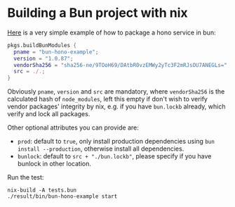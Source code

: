 # Building a Bun project with nix

[Here](../../test/bun/default.nix) is a very simple example of how to package a hono service in bun:
```nix
pkgs.buildBunModules {
  pname = "bun-hono-example";
  version = "1.0.87";
  vendorSha256 = "sha256-ne/9TOoH69/DAtbR0vzEMWy2yTc3F2mRJsOU7ANEGLs=";
  src = ./.;
}

```
Obviously `pname`, `version` and `src` are mandatory, where `vendorSha256` is the calculated hash of `node_modules`, left this empty if don't wish to verify vendor packages' integrity by nix, e.g. if you have `bun.lockb` already, which verify and lock all packages.

Other optional attributes you can provide are:
- `prod`: default to `true`, only install production dependencies using `bun install --production`, otherwise install all dependencies.
- `bunlock`: default to `src + "./bun.lockb"`, please specify if you have bunlock in other location.

Run the test:
```
nix-build -A tests.bun
./result/bin/bun-hono-example start
```
